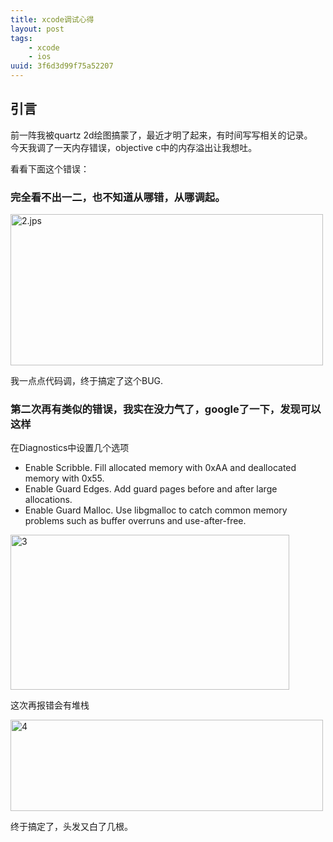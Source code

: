 ```yaml
--- 
title: xcode调试心得
layout: post
tags: 
    - xcode
    - ios
uuid: 3f6d3d99f75a52207
---
```


## 引言

前一阵我被quartz 2d绘图搞蒙了，最近才明了起来，有时间写写相关的记录。    
今天我调了一天内存错误，objective c中的内存溢出让我想吐。

看看下面这个错误：

### 完全看不出一二，也不知道从哪错，从哪调起。

<a href="http://www.flickr.com/photos/73858287@N03/8659274799/" title="Flickr 上 hhuai2012 的 2.jps"><img src="http://farm9.staticflickr.com/8100/8659274799_ddaa6788e3.jpg" width="500" height="242" alt="2.jps"></a>

我一点点代码调，终于搞定了这个BUG.


### 第二次再有类似的错误，我实在没力气了，google了一下，发现可以这样

在Diagnostics中设置几个选项

- Enable Scribble. Fill allocated memory with 0xAA and deallocated memory with 0x55.
- Enable Guard Edges. Add guard pages before and after large allocations.
- Enable Guard Malloc. Use libgmalloc to catch common memory problems such as buffer overruns and use-after-free.

<a href="http://www.flickr.com/photos/73858287@N03/8659274893/" title="Flickr 上 hhuai2012 的 3"><img src="http://farm9.staticflickr.com/8109/8659274893_ca87c783c8.jpg" width="446" height="248" alt="3"></a>

这次再报错会有堆栈

<a href="http://www.flickr.com/photos/73858287@N03/8660375098/" title="Flickr 上 hhuai2012 的 4"><img src="http://farm9.staticflickr.com/8112/8660375098_519a7b8c86.jpg" width="500" height="146" alt="4"></a>

终于搞定了，头发又白了几根。

